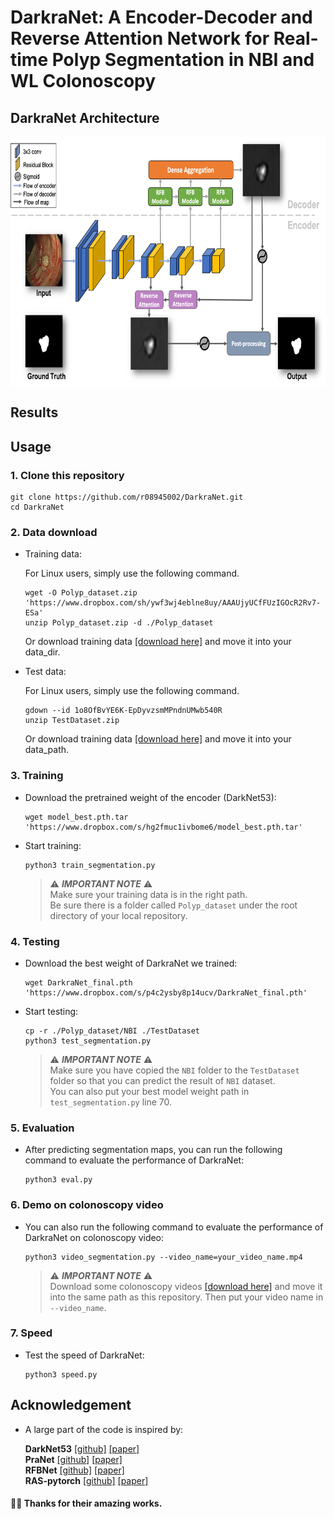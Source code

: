 # DarkraNet: A Encoder-Decoder and Reverse Attention Network for Real-time Polyp Segmentation in NBI and WL Colonoscopy
## DarkraNet Architecture
<p align="center"> <img src='framework.png' align="center" height="400px"> </p> 

## Results

## Usage

### 1.  Clone this repository

```
git clone https://github.com/r08945002/DarkraNet.git
cd DarkraNet
```


### 2.  Data download

- Training data:
  
  For Linux users, simply use the following command.

  ```
  wget -O Polyp_dataset.zip 'https://www.dropbox.com/sh/ywf3wj4eblne8uy/AAAUjyUCfFUzIGOcR2Rv7-ESa'
  unzip Polyp_dataset.zip -d ./Polyp_dataset
  ```
  
  
  Or download training data [[download here]](https://www.dropbox.com/sh/ywf3wj4eblne8uy/AAAUjyUCfFUzIGOcR2Rv7-ESa) and move it into your data_dir. 


- Test data:

  For Linux users, simply use the following command.

  ```
  gdown --id 1o8OfBvYE6K-EpDyvzsmMPndnUMwb540R
  unzip TestDataset.zip
  ```
  
  Or download training data [[download here]](https://drive.google.com/file/d/1o8OfBvYE6K-EpDyvzsmMPndnUMwb540R/view?usp=sharing) and move it into your data_path.  



### 3.  Training

- Download the pretrained weight of the encoder (DarkNet53):

  ```
  wget model_best.pth.tar 'https://www.dropbox.com/s/hg2fmuc1ivbome6/model_best.pth.tar'
  ```

- Start training:

  ```
  python3 train_segmentation.py
  ```

  > ⚠️ ***IMPORTANT NOTE*** ⚠️  
  > Make sure your training data is in the right path.  
  > Be sure there is a folder called `Polyp_dataset` under the root directory of your local repository.


### 4.  Testing

- Download the best weight of DarkraNet we trained:

  ```
  wget DarkraNet_final.pth 'https://www.dropbox.com/s/p4c2ysby8p14ucv/DarkraNet_final.pth'
  ```

- Start testing:

  ```
  cp -r ./Polyp_dataset/NBI ./TestDataset
  python3 test_segmentation.py
  ```
  > ⚠️ ***IMPORTANT NOTE*** ⚠️  
  > Make sure you have copied the `NBI` folder to the `TestDataset` folder so that you can predict the result of  `NBI` dataset.     
  > You can also put your best model weight path in `test_segmentation.py` line 70.       
  

### 5.  Evaluation

- After predicting segmentation maps, you can run the following command to evaluate the performance of DarkraNet:

  ```
  python3 eval.py
  ```

### 6.  Demo on colonoscopy video

- You can also run the following command to evaluate the performance of DarkraNet on colonoscopy video:

  ```
  python3 video_segmentation.py --video_name=your_video_name.mp4
  ```
  > ⚠️ ***IMPORTANT NOTE*** ⚠️  
  > Download some colonoscopy videos [[download here]](http://www.depeca.uah.es/colonoscopy_dataset/) and move it into the same path as this repository.
  > Then put your video name in `--video_name`.     


### 7.  Speed

- Test the speed of DarkraNet:

  ```
  python3 speed.py
  ```

## Acknowledgement

- A large part of the code is inspired by:

  **DarkNet53** [[github]](https://github.com/developer0hye/PyTorch-Darknet53) [[paper]](https://arxiv.org/abs/1804.02767)      
  **PraNet** [[github]](https://github.com/DengPingFan/PraNet) [[paper]](https://arxiv.org/abs/2006.11392)                    
  **RFBNet** [[github]](https://github.com/ruinmessi/RFBNet) [[paper]](https://arxiv.org/abs/1711.07767)                 
  **RAS-pytorch** [[github]](https://github.com/ShuhanChen/RAS-pytorch) [[paper]](https://arxiv.org/abs/1807.09940)             
#### 👏🏻 Thanks for their amazing works.  



